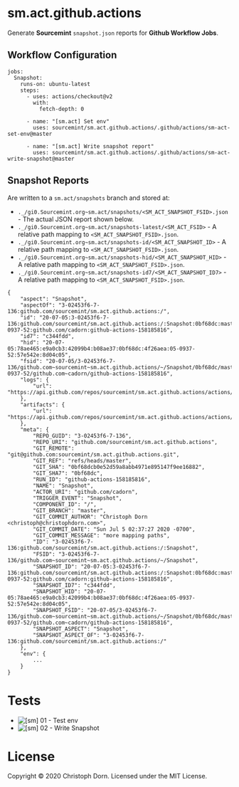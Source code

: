 sm.act.github.actions
=====================

Generate **Sourcemint** `snapshot.json` reports for **Github Workflow Jobs**.

Workflow Configuration
----------------------

```
jobs:
  Snapshot:
    runs-on: ubuntu-latest
    steps:
      - uses: actions/checkout@v2
        with:
          fetch-depth: 0

      - name: "[sm.act] Set env"
        uses: sourcemint/sm.act.github.actions/.github/actions/sm-act-set-env@master

      - name: "[sm.act] Write snapshot report"
        uses: sourcemint/sm.act.github.actions/.github/actions/sm-act-write-snapshot@master
```

Snapshot Reports
----------------

Are written to a `sm.act/snapshots` branch and stored at:

 * `._/gi0.Sourcemint.org~sm.act/snapshots/<SM_ACT_SNAPSHOT_FSID>.json` - The actual JSON report shown below.
 * `._/gi0.Sourcemint.org~sm.act/snapshots-latest/<SM_ACT_FSID>` - A relative path mapping to `<SM_ACT_SNAPSHOT_FSID>.json`.
 * `._/gi0.Sourcemint.org~sm.act/snapshots-id/<SM_ACT_SNAPSHOT_ID>` - A relative path mapping to `<SM_ACT_SNAPSHOT_FSID>.json`.
 * `._/gi0.Sourcemint.org~sm.act/snapshots-hid/<SM_ACT_SNAPSHOT_HID>` - A relative path mapping to `<SM_ACT_SNAPSHOT_FSID>.json`.
 * `._/gi0.Sourcemint.org~sm.act/snapshots-id7/<SM_ACT_SNAPSHOT_ID7>` - A relative path mapping to `<SM_ACT_SNAPSHOT_FSID>.json`.

```
{
    "aspect": "Snapshot",
    "aspectOf": "3-02453f6-7-136:github.com/sourcemint/sm.act.github.actions:/",
    "id": "20-07-05:3-02453f6-7-136:github.com/sourcemint/sm.act.github.actions:/:Snapshot:0bf68dc:master:05-0937-52:github.com/cadorn:github-actions-158185816",
    "id7": "c344fdd",
    "hid": "20-07-05:78ae465:e9a0cb3:42099b4:b08ae37:0bf68dc:4f26aea:05-0937-52:57e542e:8d04c05",
    "fsid": "20-07-05/3-02453f6-7-136/github.com~sourcemint~sm.act.github.actions/~/Snapshot/0bf68dc/master/05-0937-52/github.com~cadorn/github-actions-158185816",
    "logs": {
        "url": "https://api.github.com/repos/sourcemint/sm.act.github.actions/actions/runs/158185816/logs"
    },
    "artifacts": {
        "url": "https://api.github.com/repos/sourcemint/sm.act.github.actions/actions/runs/158185816/artifacts"
    },
    "meta": {
        "REPO_GUID": "3-02453f6-7-136",
        "REPO_URI": "github.com/sourcemint/sm.act.github.actions",
        "GIT_REMOTE": "git@github.com:sourcemint/sm.act.github.actions.git",
        "GIT_REF": "refs/heads/master",
        "GIT_SHA": "0bf68dcb0e52d59a8abb4971e895147f9ee16882",
        "GIT_SHA7": "0bf68dc",
        "RUN_ID": "github-actions-158185816",
        "NAME": "Snapshot",
        "ACTOR_URI": "github.com/cadorn",
        "TRIGGER_EVENT": "Snapshot",
        "COMPONENT_ID": "/",
        "GIT_BRANCH": "master",
        "GIT_COMMIT_AUTHOR": "Christoph Dorn <christoph@christophdorn.com>",
        "GIT_COMMIT_DATE": "Sun Jul 5 02:37:27 2020 -0700",
        "GIT_COMMIT_MESSAGE": "more mapping paths",
        "ID": "3-02453f6-7-136:github.com/sourcemint/sm.act.github.actions:/:Snapshot",
        "FSID": "3-02453f6-7-136/github.com~sourcemint~sm.act.github.actions/~/Snapshot",
        "SNAPSHOT_ID": "20-07-05:3-02453f6-7-136:github.com/sourcemint/sm.act.github.actions:/:Snapshot:0bf68dc:master:05-0937-52:github.com/cadorn:github-actions-158185816",
        "SNAPSHOT_ID7": "c344fdd",
        "SNAPSHOT_HID": "20-07-05:78ae465:e9a0cb3:42099b4:b08ae37:0bf68dc:4f26aea:05-0937-52:57e542e:8d04c05",
        "SNAPSHOT_FSID": "20-07-05/3-02453f6-7-136/github.com~sourcemint~sm.act.github.actions/~/Snapshot/0bf68dc/master/05-0937-52/github.com~cadorn/github-actions-158185816",
        "SNAPSHOT_ASPECT": "Snapshot",
        "SNAPSHOT_ASPECT_OF": "3-02453f6-7-136:github.com/sourcemint/sm.act.github.actions:/"
    },
    "env": {
        ...
    }
}
```

Tests
=====

  * ![[sm] 01 - Test env](https://github.com/sourcemint/sm.act.github.actions/workflows/%5Bsm%5D%2001%20-%20Test%20env/badge.svg)
  * ![[sm] 02 - Write Snapshot](https://github.com/sourcemint/sm.act.github.actions/workflows/%5Bsm%5D%2002%20-%20Write%20Snapshot/badge.svg)

License
=======

Copyright &copy; 2020 Christoph Dorn. Licensed under the MIT License.
